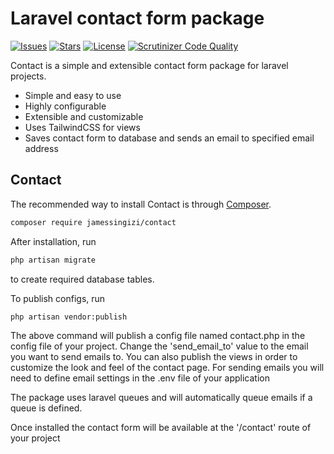 # Laravel contact form package

[![Issues](https://img.shields.io/github/issues/jamessingizi/laravel-contact-package?style=flat-square&logo=appveyor)](https://github.com/jamessingizi/laravel-contact-package/issues)
[![Stars](https://img.shields.io/github/stars/jamessingizi/laravel-contact-package?style=flat-square&logo=appveyor)](https://github.com/jamessingizi/laravel-contact-package/stargazers)
[![License](https://img.shields.io/github/license/jamessingizi/laravel-contact-package?style=flat-square&logo=appveyor)](https://github.com/jamessingizi/laravel-contact-package/blob/main/LICENSE)
[![Scrutinizer Code Quality](https://img.shields.io/scrutinizer/quality/g/jamessingizi/laravel-contact-package?style=flat-square&logo=appveyor)](https://scrutinizer-ci.com/g/jamessingizi/laravel-contact-package/?branch=main)


Contact is a simple and extensible contact form package for laravel projects.

- Simple and easy to use
- Highly configurable
- Extensible and customizable
- Uses TailwindCSS for views
- Saves contact form to database and sends an email to specified email address

## Contact

The recommended way to install Contact is through
[Composer](https://getcomposer.org/).

```bash
composer require jamessingizi/contact
```

After installation, run 
```bash
php artisan migrate
```
 to create required database tables.

To publish configs, run 

```bash
php artisan vendor:publish
```

The above command will publish a config file named contact.php in the config file of your project. Change the 'send_email_to' value to the email you want to send emails to. You can also publish the views in order to customize the look and feel of the contact page. For sending emails you will need to define email settings in the .env file of your application

The package uses laravel queues and will automatically queue emails if a queue is defined.

Once installed the contact form will be available at the '/contact' route of your project



